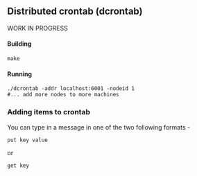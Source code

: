 ## Distributed crontab (dcrontab)

WORK IN PROGRESS

#### Building

```
make
```

#### Running

```
./dcrontab -addr localhost:6001 -nodeid 1
#... add more nodes to more machines
```

### Adding items to crontab
You can type in a message in one of the two following formats - 
```
put key value
```
or 
```
get key
```
